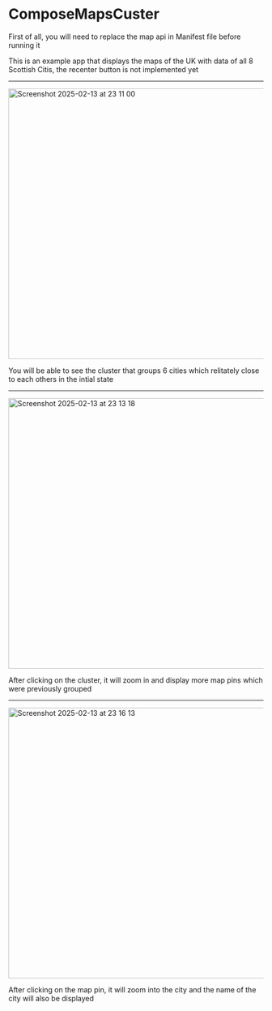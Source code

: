 # ComposeMapsCuster
First of all, you will need to replace the map api in Manifest file before running it

This is an example app that displays the maps of the UK with data of all 8 Scottish Citis, the recenter button is not implemented yet

--- 
<img width="534" alt="Screenshot 2025-02-13 at 23 11 00" src="https://github.com/user-attachments/assets/569c77da-34fc-4381-a627-e1a54df5ad4e" />

You will be able to see the cluster that groups 6 cities which relitately close to each others in the intial state

---
<img width="534" alt="Screenshot 2025-02-13 at 23 13 18" src="https://github.com/user-attachments/assets/e06d6aea-5dfe-450b-946e-ea455e4500e5" />

After clicking on the cluster, it will zoom in and display more map pins which were previously grouped 

---
<img width="534" alt="Screenshot 2025-02-13 at 23 16 13" src="https://github.com/user-attachments/assets/724755fd-520d-425a-a532-6e4f9d9daf42" />

After clicking on the map pin, it will zoom into the city and the name of the city will also be displayed
